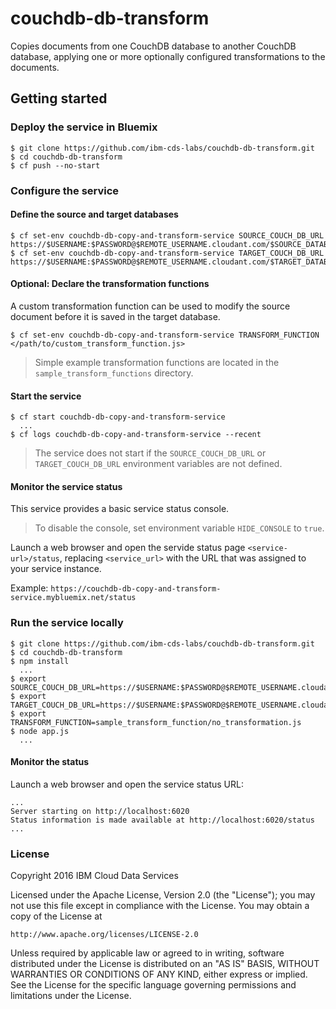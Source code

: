 # couchdb-db-transform

Copies documents from one CouchDB database to another CouchDB database, applying one or more optionally configured transformations to the documents.

## Getting started

### Deploy the service in Bluemix

```
$ git clone https://github.com/ibm-cds-labs/couchdb-db-transform.git
$ cd couchdb-db-transform
$ cf push --no-start
```

### Configure the service

#### Define the source and target databases

```
$ cf set-env couchdb-db-copy-and-transform-service SOURCE_COUCH_DB_URL https://$USERNAME:$PASSWORD@$REMOTE_USERNAME.cloudant.com/$SOURCE_DATABASE_NAME
$ cf set-env couchdb-db-copy-and-transform-service TARGET_COUCH_DB_URL https://$USERNAME:$PASSWORD@$REMOTE_USERNAME.cloudant.com/$TARGET_DATABASE_NAME
```

#### Optional: Declare the transformation functions

A custom transformation function can be used to modify the source document before it is saved in the target database.

```
$ cf set-env couchdb-db-copy-and-transform-service TRANSFORM_FUNCTION </path/to/custom_transform_function.js>
```

> Simple example transformation functions are located in the `sample_transform_functions` directory.

#### Start the service

```
$ cf start couchdb-db-copy-and-transform-service
  ...
$ cf logs couchdb-db-copy-and-transform-service --recent  

```

> The service does not start if the `SOURCE_COUCH_DB_URL` or `TARGET_COUCH_DB_URL` environment variables are not defined.

#### Monitor the service status

This service provides a basic service status console. 
> To disable the console, set environment variable `HIDE_CONSOLE` to `true`.

Launch a web browser and open the servide status page `<service-url>/status`, replacing `<service_url>` with the URL that was assigned to your service instance.

Example: `https://couchdb-db-copy-and-transform-service.mybluemix.net/status`

### Run the service locally

```
$ git clone https://github.com/ibm-cds-labs/couchdb-db-transform.git
$ cd couchdb-db-transform
$ npm install
  ...
$ export SOURCE_COUCH_DB_URL=https://$USERNAME:$PASSWORD@$REMOTE_USERNAME.cloudant.com/$SOURCE_DATABASE_NAME
$ export TARGET_COUCH_DB_URL=https://$USERNAME:$PASSWORD@$REMOTE_USERNAME.cloudant.com/$TARGET_DATABASE_NAME
$ export TRANSFORM_FUNCTION=sample_transform_function/no_transformation.js
$ node app.js
  ...
```

#### Monitor the status

Launch a web browser and open the service status URL:

```
...
Server starting on http://localhost:6020
Status information is made available at http://localhost:6020/status
...
```

### License 

Copyright 2016 IBM Cloud Data Services

Licensed under the Apache License, Version 2.0 (the "License");
you may not use this file except in compliance with the License.
You may obtain a copy of the License at

    http://www.apache.org/licenses/LICENSE-2.0

Unless required by applicable law or agreed to in writing, software
distributed under the License is distributed on an "AS IS" BASIS,
WITHOUT WARRANTIES OR CONDITIONS OF ANY KIND, either express or implied.
See the License for the specific language governing permissions and
limitations under the License.
